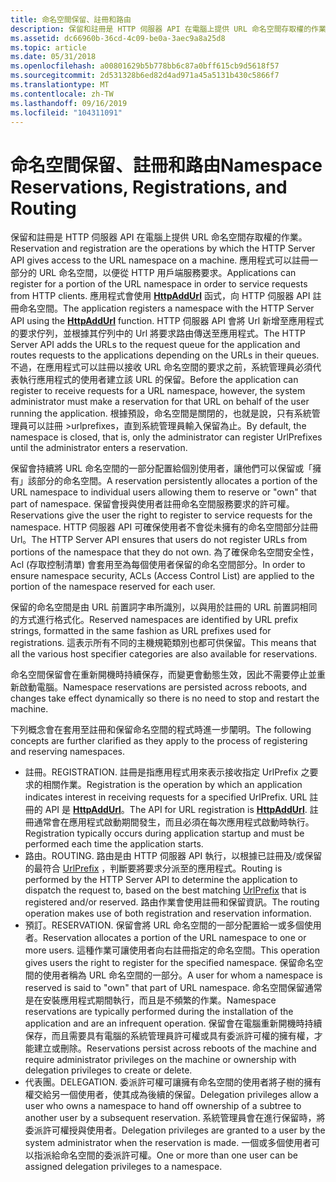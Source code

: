 ```yaml
---
title: 命名空間保留、註冊和路由
description: 保留和註冊是 HTTP 伺服器 API 在電腦上提供 URL 命名空間存取權的作業。
ms.assetid: dc66960b-36cd-4c09-be0a-3aec9a8a25d8
ms.topic: article
ms.date: 05/31/2018
ms.openlocfilehash: a00801629b5b778bb6c87a0bff615cb9d5618f57
ms.sourcegitcommit: 2d531328b6ed82d4ad971a45a5131b430c5866f7
ms.translationtype: MT
ms.contentlocale: zh-TW
ms.lasthandoff: 09/16/2019
ms.locfileid: "104311091"
---
```

# <a name="namespace-reservations-registrations-and-routing"></a><span data-ttu-id="d4ae1-103">命名空間保留、註冊和路由</span><span class="sxs-lookup"><span data-stu-id="d4ae1-103">Namespace Reservations, Registrations, and Routing</span></span>

<span data-ttu-id="d4ae1-104">保留和註冊是 HTTP 伺服器 API 在電腦上提供 URL 命名空間存取權的作業。</span><span class="sxs-lookup"><span data-stu-id="d4ae1-104">Reservation and registration are the operations by which the HTTP Server API gives access to the URL namespace on a machine.</span></span> <span data-ttu-id="d4ae1-105">應用程式可以註冊一部分的 URL 命名空間，以便從 HTTP 用戶端服務要求。</span><span class="sxs-lookup"><span data-stu-id="d4ae1-105">Applications can register for a portion of the URL namespace in order to service requests from HTTP clients.</span></span> <span data-ttu-id="d4ae1-106">應用程式會使用 [**HttpAddUrl**](/windows/desktop/api/Http/nf-http-httpaddurl) 函式，向 HTTP 伺服器 API 註冊命名空間。</span><span class="sxs-lookup"><span data-stu-id="d4ae1-106">The application registers a namespace with the HTTP Server API using the [**HttpAddUrl**](/windows/desktop/api/Http/nf-http-httpaddurl) function.</span></span> <span data-ttu-id="d4ae1-107">HTTP 伺服器 API 會將 Url 新增至應用程式的要求佇列，並根據其佇列中的 Url 將要求路由傳送至應用程式。</span><span class="sxs-lookup"><span data-stu-id="d4ae1-107">The HTTP Server API adds the URLs to the request queue for the application and routes requests to the applications depending on the URLs in their queues.</span></span> <span data-ttu-id="d4ae1-108">不過，在應用程式可以註冊以接收 URL 命名空間的要求之前，系統管理員必須代表執行應用程式的使用者建立該 URL 的保留。</span><span class="sxs-lookup"><span data-stu-id="d4ae1-108">Before the application can register to receive requests for a URL namespace, however, the system administrator must make a reservation for that URL on behalf of the user running the application.</span></span> <span data-ttu-id="d4ae1-109">根據預設，命名空間是關閉的，也就是說，只有系統管理員可以註冊 >urlprefixes，直到系統管理員輸入保留為止。</span><span class="sxs-lookup"><span data-stu-id="d4ae1-109">By default, the namespace is closed, that is, only the administrator can register UrlPrefixes until the administrator enters a reservation.</span></span>

<span data-ttu-id="d4ae1-110">保留會持續將 URL 命名空間的一部分配置給個別使用者，讓他們可以保留或「擁有」該部分的命名空間。</span><span class="sxs-lookup"><span data-stu-id="d4ae1-110">A reservation persistently allocates a portion of the URL namespace to individual users allowing them to reserve or "own" that part of namespace.</span></span> <span data-ttu-id="d4ae1-111">保留會授與使用者註冊命名空間服務要求的許可權。</span><span class="sxs-lookup"><span data-stu-id="d4ae1-111">Reservations give the user the right to register to service requests for the namespace.</span></span> <span data-ttu-id="d4ae1-112">HTTP 伺服器 API 可確保使用者不會從未擁有的命名空間部分註冊 Url。</span><span class="sxs-lookup"><span data-stu-id="d4ae1-112">The HTTP Server API ensures that users do not register URLs from portions of the namespace that they do not own.</span></span> <span data-ttu-id="d4ae1-113">為了確保命名空間安全性，Acl (存取控制清單) 會套用至為每個使用者保留的命名空間部分。</span><span class="sxs-lookup"><span data-stu-id="d4ae1-113">In order to ensure namespace security, ACLs (Access Control List) are applied to the portion of the namespace reserved for each user.</span></span>

<span data-ttu-id="d4ae1-114">保留的命名空間是由 URL 前置詞字串所識別，以與用於註冊的 URL 前置詞相同的方式進行格式化。</span><span class="sxs-lookup"><span data-stu-id="d4ae1-114">Reserved namespaces are identified by URL prefix strings, formatted in the same fashion as URL prefixes used for registrations.</span></span> <span data-ttu-id="d4ae1-115">這表示所有不同的主機規範類別也都可供保留。</span><span class="sxs-lookup"><span data-stu-id="d4ae1-115">This means that all the various host specifier categories are also available for reservations.</span></span>

<span data-ttu-id="d4ae1-116">命名空間保留會在重新開機時持續保存，而變更會動態生效，因此不需要停止並重新啟動電腦。</span><span class="sxs-lookup"><span data-stu-id="d4ae1-116">Namespace reservations are persisted across reboots, and changes take effect dynamically so there is no need to stop and restart the machine.</span></span>

<span data-ttu-id="d4ae1-117">下列概念會在套用至註冊和保留命名空間的程式時進一步闡明。</span><span class="sxs-lookup"><span data-stu-id="d4ae1-117">The following concepts are further clarified as they apply to the process of registering and reserving namespaces.</span></span>

-   <span data-ttu-id="d4ae1-118">註冊。</span><span class="sxs-lookup"><span data-stu-id="d4ae1-118">REGISTRATION.</span></span> <span data-ttu-id="d4ae1-119">註冊是指應用程式用來表示接收指定 UrlPrefix 之要求的相關作業。</span><span class="sxs-lookup"><span data-stu-id="d4ae1-119">Registration is the operation by which an application indicates interest in receiving requests for a specified UrlPrefix.</span></span> <span data-ttu-id="d4ae1-120">URL 註冊的 API 是 [**HttpAddUrl**](/windows/desktop/api/Http/nf-http-httpaddurl)。</span><span class="sxs-lookup"><span data-stu-id="d4ae1-120">The API for URL registration is [**HttpAddUrl**](/windows/desktop/api/Http/nf-http-httpaddurl).</span></span> <span data-ttu-id="d4ae1-121">註冊通常會在應用程式啟動期間發生，而且必須在每次應用程式啟動時執行。</span><span class="sxs-lookup"><span data-stu-id="d4ae1-121">Registration typically occurs during application startup and must be performed each time the application starts.</span></span>
-   <span data-ttu-id="d4ae1-122">路由。</span><span class="sxs-lookup"><span data-stu-id="d4ae1-122">ROUTING.</span></span> <span data-ttu-id="d4ae1-123">路由是由 HTTP 伺服器 API 執行，以根據已註冊及/或保留的最符合 [UrlPrefix](urlprefix-strings.md) ，判斷要將要求分派至的應用程式。</span><span class="sxs-lookup"><span data-stu-id="d4ae1-123">Routing is performed by the HTTP Server API to determine the application to dispatch the request to, based on the best matching [UrlPrefix](urlprefix-strings.md) that is registered and/or reserved.</span></span> <span data-ttu-id="d4ae1-124">路由作業會使用註冊和保留資訊。</span><span class="sxs-lookup"><span data-stu-id="d4ae1-124">The routing operation makes use of both registration and reservation information.</span></span>
-   <span data-ttu-id="d4ae1-125">預訂。</span><span class="sxs-lookup"><span data-stu-id="d4ae1-125">RESERVATION.</span></span> <span data-ttu-id="d4ae1-126">保留會將 URL 命名空間的一部分配置給一或多個使用者。</span><span class="sxs-lookup"><span data-stu-id="d4ae1-126">Reservation allocates a portion of the URL namespace to one or more users.</span></span> <span data-ttu-id="d4ae1-127">這種作業可讓使用者向右註冊指定的命名空間。</span><span class="sxs-lookup"><span data-stu-id="d4ae1-127">This operation gives users the right to register for the specified namespace.</span></span> <span data-ttu-id="d4ae1-128">保留命名空間的使用者稱為 URL 命名空間的一部分。</span><span class="sxs-lookup"><span data-stu-id="d4ae1-128">A user for whom a namespace is reserved is said to "own" that part of URL namespace.</span></span> <span data-ttu-id="d4ae1-129">命名空間保留通常是在安裝應用程式期間執行，而且是不頻繁的作業。</span><span class="sxs-lookup"><span data-stu-id="d4ae1-129">Namespace reservations are typically performed during the installation of the application and are an infrequent operation.</span></span> <span data-ttu-id="d4ae1-130">保留會在電腦重新開機時持續保存，而且需要具有電腦的系統管理員許可權或具有委派許可權的擁有權，才能建立或刪除。</span><span class="sxs-lookup"><span data-stu-id="d4ae1-130">Reservations persist across reboots of the machine and require administrator privileges on the machine or ownership with delegation privileges to create or delete.</span></span>
-   <span data-ttu-id="d4ae1-131">代表團。</span><span class="sxs-lookup"><span data-stu-id="d4ae1-131">DELEGATION.</span></span> <span data-ttu-id="d4ae1-132">委派許可權可讓擁有命名空間的使用者將子樹的擁有權交給另一個使用者，使其成為後續的保留。</span><span class="sxs-lookup"><span data-stu-id="d4ae1-132">Delegation privileges allow a user who owns a namespace to hand off ownership of a subtree to another user by a subsequent reservation.</span></span> <span data-ttu-id="d4ae1-133">系統管理員會在進行保留時，將委派許可權授與使用者。</span><span class="sxs-lookup"><span data-stu-id="d4ae1-133">Delegation privileges are granted to a user by the system administrator when the reservation is made.</span></span> <span data-ttu-id="d4ae1-134">一個或多個使用者可以指派給命名空間的委派許可權。</span><span class="sxs-lookup"><span data-stu-id="d4ae1-134">One or more than one user can be assigned delegation privileges to a namespace.</span></span>

 

 




